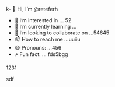 k- 👋 Hi, I’m @reteferh
- 👀 I’m interested in ... 52
- 🌱 I’m currently learning ...
- 💞️ I’m looking to collaborate on ...54645
- 📫 How to reach me ...uuiiu
- 😄 Pronouns: ...456
- ⚡ Fun fact: ...
fds5bgg
<!---erersdf
retefer/retefer is a ✨ special ✨ repository because xcvits `README.md` (this file) appears on your GitHub profile.
You can click the Preview link to take a look at your changes.
--->1231
sdf
